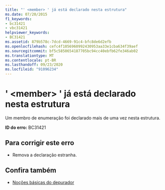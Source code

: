 ```yaml
---
title: "' <member> ' já está declarado nesta estrutura"
ms.date: 07/20/2015
f1_keywords:
- bc31421
- vbc31421
helpviewer_keywords:
- BC31421
ms.assetid: 879b578c-7dcd-4669-91c4-bfc8de6d2efb
ms.openlocfilehash: cefc4f1056960992430953aa33e1cba634f39aef
ms.sourcegitcommit: bf5c5850654187705bc94cc40ebfb62fe346ab02
ms.translationtype: MT
ms.contentlocale: pt-BR
ms.lasthandoff: 09/23/2020
ms.locfileid: "91096234"
---
```

# <a name="member-is-already-declared-in-this-structure"></a>' \<member> ' já está declarado nesta estrutura

Um membro de enumeração foi declarado mais de uma vez nesta estrutura.  
  
 **ID do erro:** BC31421  
  
## <a name="to-correct-this-error"></a>Para corrigir este erro  
  
- Remova a declaração estranha.  
  
## <a name="see-also"></a>Confira também

- [Noções básicas do depurador](/visualstudio/debugger/debugger-feature-tour)
